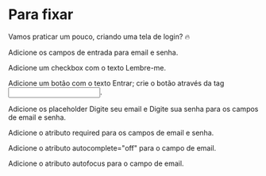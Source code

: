 # Para fixar

Vamos praticar um pouco, criando uma tela de login? 🔥

Adicione os campos de entrada para email e senha.

Adicione um checkbox com o texto Lembre-me.

Adicione um botão com o texto Entrar; crie o botão através da tag <input>.

Adicione os placeholder Digite seu email e Digite sua senha para os campos de email e senha.

Adicione o atributo required para os campos de email e senha.

Adicione o atributo autocomplete="off" para o campo de email.

Adicione o atributo autofocus para o campo de email.